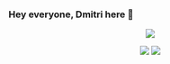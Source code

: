 ### Hey everyone, Dmitri here 👋

<p align="center">
  <img alig src="https://github-profile-trophy.vercel.app/?username=dmitri-daranuta&theme=darkhub&column=-1" />
</p>

<p align="center">
  <img src="https://github-readme-stats.vercel.app/api?username=dmitri-daranuta&show_icons=true&theme=github_dark">
  <img src="https://github-readme-stats.vercel.app/api/top-langs/?username=dmitri-daranuta&count_private=true&theme=github_dark&show_icons=true&layout=compact&hide_progress=true&hide=css">
</p>

<!--
**dmitri-daranuta/dmitri-daranuta** is a ✨ _special_ ✨ repository because its `README.md` (this file) appears on your GitHub profile.

Here are some ideas to get you started:

- 🔭 I’m currently working on ...
- 🌱 I’m currently learning ...
- 👯 I’m looking to collaborate on ...
- 🤔 I’m looking for help with ...
- 💬 Ask me about ...
- 📫 How to reach me: ...
- 😄 Pronouns: ...
- ⚡ Fun fact: ...
-->

